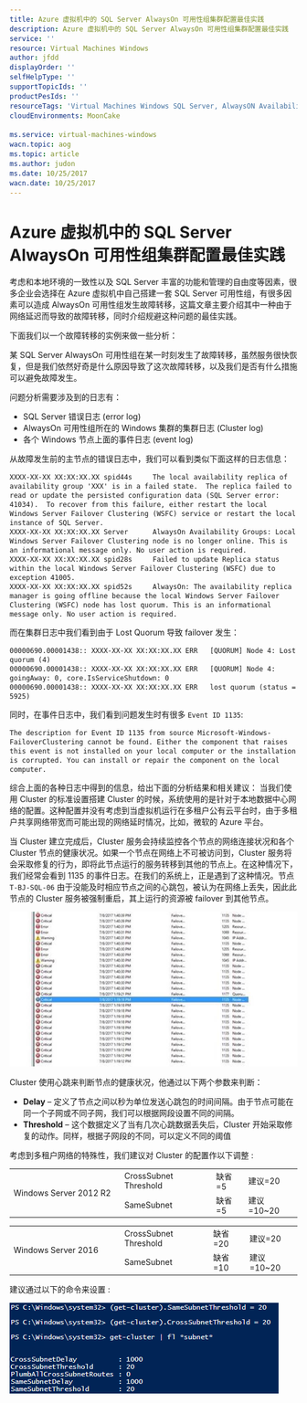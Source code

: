 ```yaml
---
title: Azure 虚拟机中的 SQL Server AlwaysOn 可用性组集群配置最佳实践
description: Azure 虚拟机中的 SQL Server AlwaysOn 可用性组集群配置最佳实践
service: ''
resource: Virtual Machines Windows
author: jfdd
displayOrder: ''
selfHelpType: ''
supportTopicIds: ''
productPesIds: ''
resourceTags: 'Virtual Machines Windows SQL Server, AlwaysON Availability Groups'
cloudEnvironments: MoonCake

ms.service: virtual-machines-windows
wacn.topic: aog
ms.topic: article
ms.author: judon
ms.date: 10/25/2017
wacn.date: 10/25/2017
---
```


# Azure 虚拟机中的 SQL Server AlwaysOn 可用性组集群配置最佳实践

考虑和本地环境的一致性以及 SQL Server 丰富的功能和管理的自由度等因素，很多企业会选择在 Azure 虚拟机中自己搭建一套 SQL Server 可用性组，有很多因素可以造成 AlwaysOn 可用性组发生故障转移，这篇文章主要介绍其中一种由于网络延迟而导致的故障转移，同时介绍规避这种问题的最佳实践。

下面我们以一个故障转移的实例来做一些分析：

某 SQL Server AlwaysOn 可用性组在某一时刻发生了故障转移，虽然服务很快恢复，但是我们依然好奇是什么原因导致了这次故障转移，以及我们是否有什么措施可以避免故障发生。

问题分析需要涉及到的日志有：

* SQL Server 错误日志 (error log)
* AlwaysOn 可用性组所在的 Windows 集群的集群日志 (Cluster log)
* 各个 Windows 节点上面的事件日志 (event log)

从故障发生前的主节点的错误日志中，我们可以看到类似下面这样的日志信息：

```
XXXX-XX-XX XX:XX:XX.XX spid44s     The local availability replica of availability group 'XXX' is in a failed state.  The replica failed to read or update the persisted configuration data (SQL Server error: 41034).  To recover from this failure, either restart the local Windows Server Failover Clustering (WSFC) service or restart the local instance of SQL Server.
XXXX-XX-XX XX:XX:XX.XX Server      AlwaysOn Availability Groups: Local Windows Server Failover Clustering node is no longer online. This is an informational message only. No user action is required.
XXXX-XX-XX XX:XX:XX.XX spid28s     Failed to update Replica status within the local Windows Server Failover Clustering (WSFC) due to exception 41005.
XXXX-XX-XX XX:XX:XX.XX spid52s     AlwaysOn: The availability replica manager is going offline because the local Windows Server Failover Clustering (WSFC) node has lost quorum. This is an informational message only. No user action is required.
```

而在集群日志中我们看到由于 Lost Quorum 导致 failover 发生：

```
00000690.00001438:: XXXX-XX-XX XX:XX:XX.XX ERR   [QUORUM] Node 4: Lost quorum (4)
00000690.00001438:: XXXX-XX-XX XX:XX:XX.XX ERR   [QUORUM] Node 4: goingAway: 0, core.IsServiceShutdown: 0
00000690.00001438:: XXXX-XX-XX XX:XX:XX.XX ERR   lost quorum (status = 5925)
```

同时，在事件日志中，我们看到问题发生时有很多 `Event ID 1135`:

```
The description for Event ID 1135 from source Microsoft-Windows-FailoverClustering cannot be found. Either the component that raises this event is not installed on your local computer or the installation is corrupted. You can install or repair the component on the local computer.
```

综合上面的各种日志中得到的信息，给出下面的分析结果和相关建议：
当我们使用 Cluster 的标准设置搭建 Cluster 的时候，系统使用的是针对于本地数据中心网络的配置。这种配置并没有考虑到当虚拟机运行在多租户公有云平台时，由于多租户共享网络带宽而可能出现的网络延时情况，比如，微软的 Azure 平台。

当 Cluster 建立完成后，Cluster 服务会持续监控各个节点的网络连接状况和各个 Cluster 节点的健康状况。如果一个节点在网络上不可被访问到，Cluster 服务将会采取修复的行为，即将此节点运行的服务转移到其他的节点上。在这种情况下，我们经常会看到 1135 的事件日志。在我们的系统上，正是遇到了这种情况。节点 `T-BJ-SQL-06` 由于没能及时相应节点之间的心跳包，被认为在网络上丢失，因此此节点的 Cluster 服务被强制重启，其上运行的资源被 failover 到其他节点。

![01](media/aog-virtual-machines-windows-sql-alwayson-availability-groups/01.png)

Cluster 使用心跳来判断节点的健康状况，他通过以下两个参数来判断：

* **Delay** – 定义了节点之间以秒为单位发送心跳包的时间间隔。由于节点可能在同一个子网或不同子网，我们可以根据网段设置不同的间隔。
* **Threshold** – 这个数据定义了当有几次心跳数据丢失后，Cluster 开始采取修复的动作。同样，根据子网段的不同，可以定义不同的阈值

考虑到多租户网络的特殊性，我们建议对 Cluster 的配置作以下调整 :

<table>
    <tr>
        <td rowspan="2" width="180">Windows Server 2012 R2</td>
        <td>CrossSubnet Threshold</td>
        <td>缺省=5</td>
        <td>建议=20</td>
    </tr>
    <tr>
        <td>SameSubnet</td>
        <td>缺省=5</td>
        <td>建议=10~20</td>
    </tr>
</table>

<table>
    <tr>
        <td rowspan="2" width="180">Windows Server 2016</td>
        <td>CrossSubnet Threshold</td>
        <td>缺省=20</td>
        <td>建议=20</td>
    </tr>
    <tr>
        <td>SameSubnet</td>
        <td>缺省=10</td>
        <td>建议=10~20</td>
    </tr>
</table>

建议通过以下的命令来设置 :

![02](media/aog-virtual-machines-windows-sql-alwayson-availability-groups/02.png)